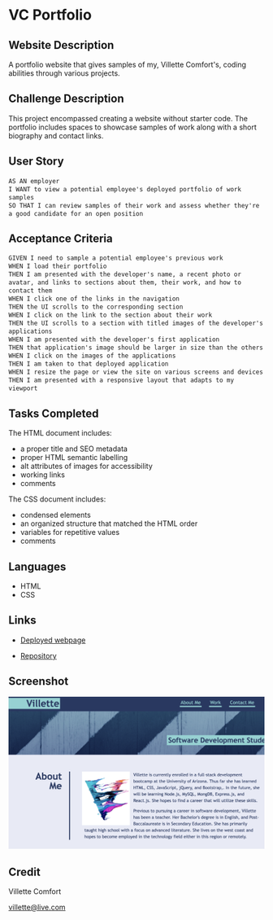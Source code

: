 # VC Portfolio

## Website Description

A portfolio website that gives samples of my, Villette Comfort's, coding abilities through various projects.

## Challenge Description

This project encompassed creating a website without starter code.  The portfolio includes spaces to showcase samples of work along with a short biography and contact links.

## User Story

```
AS AN employer
I WANT to view a potential employee's deployed portfolio of work samples
SO THAT I can review samples of their work and assess whether they're a good candidate for an open position
```

## Acceptance Criteria 

```
GIVEN I need to sample a potential employee's previous work
WHEN I load their portfolio
THEN I am presented with the developer's name, a recent photo or avatar, and links to sections about them, their work, and how to contact them
WHEN I click one of the links in the navigation
THEN the UI scrolls to the corresponding section
WHEN I click on the link to the section about their work
THEN the UI scrolls to a section with titled images of the developer's applications
WHEN I am presented with the developer's first application
THEN that application's image should be larger in size than the others
WHEN I click on the images of the applications
THEN I am taken to that deployed application
WHEN I resize the page or view the site on various screens and devices
THEN I am presented with a responsive layout that adapts to my viewport
```

## Tasks Completed
The HTML document includes:
* a proper title and SEO metadata
* proper HTML semantic labelling
* alt attributes of images for accessibility
* working links
* comments

The CSS document includes:
* condensed elements
* an organized structure that matched the HTML order
* variables for repetitive values
* comments

## Languages
- HTML
- CSS

## Links
* [Deployed webpage](https://villettec.github.io/Module_2_Challenge-Villette_Comfort_Portfolio/)

* [Repository](https://github.com/villettec/Module_2_Challenge-Villette_Comfort_Portfolio)

## Screenshot
![image](./assets/images/readme-screenshot.png)

## Credit
Villette Comfort

villette@live.com

